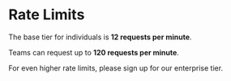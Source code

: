 # Rate Limits

The base tier for individuals is **12 requests per minute**.

Teams can request up to **120 requests per minute**.

For even higher rate limits, please sign up for our enterprise tier.